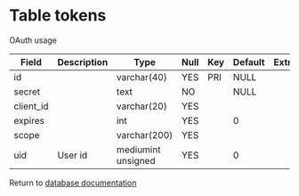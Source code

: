 Table tokens
===========
OAuth usage

| Field | Description | Type | Null | Key | Default | Extra |
| ----- | ----------- | ---- | ---- | --- | ------- | ----- |
| id |  | varchar(40) | YES | PRI | NULL |  |    
| secret |  | text | NO |  | NULL |  |    
| client_id |  | varchar(20) | YES |  |  |  |    
| expires |  | int | YES |  | 0 |  |    
| scope |  | varchar(200) | YES |  |  |  |    
| uid | User id | mediumint unsigned | YES |  | 0 |  |    

Return to [database documentation](help/database)
